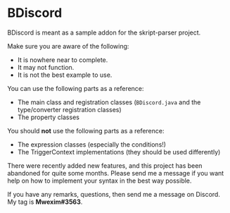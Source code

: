 # BDiscord

BDiscord is meant as a sample addon for the skript-parser project.

Make sure you are aware of the following:
- It is nowhere near to complete.
- It may not function.
- It is not the best example to use.

You can use the following parts as a reference:
- The main class and registration classes (`BDiscord.java` and the type/converter registration classes)
- The property classes

You should **not** use the following parts as a reference:
- The expression classes (especially the conditions!)
- The TriggerContext implementations (they should be used differently)

There were recently added new features, and this project has been abandoned for quite some months.
Please send me a message if you want help on how to implement your syntax in the best way possible.

If you have any remarks, questions, then send me a message on Discord. My tag is **Mwexim#3563**.